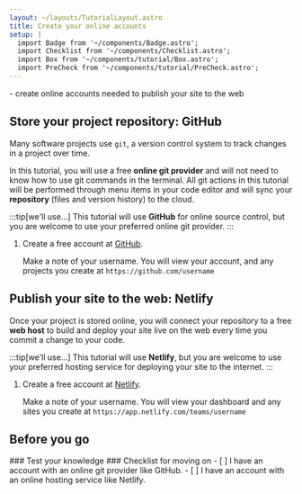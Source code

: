 ```yaml
---
layout: ~/layouts/TutorialLayout.astro
title: Create your online accounts
setup: |
  import Badge from '~/components/Badge.astro';
  import Checklist from '~/components/Checklist.astro';
  import Box from '~/components/tutorial/Box.astro';
  import PreCheck from '~/components/tutorial/PreCheck.astro';
---
```


<PreCheck>
  - create online accounts needed to publish your site to the web
</PreCheck>

## Store your project repository: GitHub

Many software projects use `git`, a version control system to track changes in a project over time. 

In this tutorial, you will use a free **online git provider** and will not need to know how to use git commands in the terminal. All git actions in this tutorial will be performed through menu items in your code editor and will sync your **repository** (files and version history) to the cloud. 

:::tip[we'll use...]
This tutorial will use **GitHub** for online source control, but you are welcome to use your preferred online git provider.
:::

1. Create a free account at [GitHub](https://github.com).

    Make a note of your username. You will view your account, and any projects you create at `https://github.com/username`

## Publish your site to the web: Netlify
Once your project is stored online, you will connect your repository to a free **web host** to build and deploy your site live on the web every time you commit a change to your code. 

:::tip[we'll use...]
This tutorial will use **Netlify**, but you are welcome to use your preferred hosting service for deploying your site to the internet.
:::

1. Create a free account at [Netlify](https://netlify.com).

    Make a note of your username. You will view your dashboard and any sites you create at `https://app.netlify.com/teams/username`


## Before you go

<Box icon="question-mark">
### Test your knowledge
</Box>

<Box icon="check-list">
### Checklist for moving on

<Checklist>
- [ ] I have an account with an online git provider like GitHub.
- [ ] I have an account with an online hosting service like Netlify.
</Checklist>
</Box>
